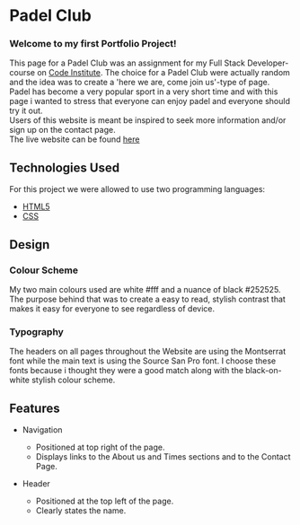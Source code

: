 # Padel Club
 
 ### Welcome to my first Portfolio Project!

 This page for a Padel Club was an assignment for my Full Stack Developer-course on [Code Institute](hhtp://codeinstitute.net). 
 The choice for a Padel Club were actually random and the idea was to create a 'here we are, come join us'-type of page. 
 Padel has become a very popular sport in a very short time and with this page i wanted to stress that everyone can enjoy padel 
 and everyone should try it out.<br>Users of this website is meant be inspired to seek more information and/or sign up on the contact page. 
 <br>
 The live website can be found [here](link)
 
## Technologies Used

 For this project we were allowed to use two programming languages: 

 - [HTML5](https://sv.wikipedia.org/wiki/HTML5)
 - [CSS](https://en.wikipedia.org/wiki/CSS)

## Design

### Colour Scheme

My two main colours used are white #fff and a nuance of black #252525. The purpose behind that was to create a easy to read, stylish contrast
that makes it easy for everyone to see regardless of device. 

### Typography

The headers on all pages throughout the Website are using the Montserrat font while the main text is using the Source San Pro font.
I choose these fonts because i thought they were a good match along with the black-on-white stylish colour scheme. 




## Features

* Navigation
    * Positioned at top right of the page. 
    * Displays links to the About us and Times sections and to the Contact Page.

* Header
    * Positioned at the top left of the page.
    * Clearly states the name. 


